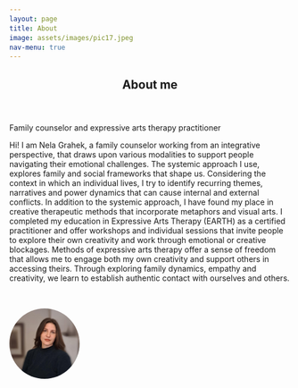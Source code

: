 ```yaml
---
layout: page
title: About
image: assets/images/pic17.jpeg
nav-menu: true
---
```


<!-- Main -->
<div id="main" class="alt">

<!-- One -->
<section id="one">
	<div class="inner">
		<header class="major">
			<h1>About me</h1>
		</header>

<!-- Content -->
<p>Family counselor and expressive arts therapy practitioner</p>

<p>Hi! I am Nela Grahek, a family counselor working from an integrative perspective, that draws upon various modalities to support people navigating their emotional challenges. The systemic approach I use, explores family and social frameworks that shape us. Considering the context in which an individual lives, I try to identify recurring themes, narratives and power dynamics that can cause internal and external conflicts. 
In addition to the systemic approach, I have found my place in creative therapeutic methods that incorporate metaphors and visual arts. I completed my education in Expressive Arts Therapy (EARTH) as a certified practitioner and offer workshops and individual sessions that invite people to explore their own creativity and work through emotional or creative blockages. Methods of expressive arts therapy offer a sense of freedom that allows me to engage both my own creativity and support others in accessing theirs. Through exploring family dynamics, empathy and creativity, we learn to establish authentic contact with ourselves and others. 

</p>

<!-- Image -->
<img src="/assets/images/nelapic.jpeg" alt="About me photo"
     style="max-width: 25%; height: auto; margin-top: 2rem; border-radius: 50%;" />

